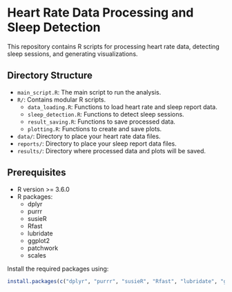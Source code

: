 # Heart Rate Data Processing and Sleep Detection

This repository contains R scripts for processing heart rate data, detecting sleep sessions, and generating visualizations.

## Directory Structure

- `main_script.R`: The main script to run the analysis.
- `R/`: Contains modular R scripts.
  - `data_loading.R`: Functions to load heart rate and sleep report data.
  - `sleep_detection.R`: Functions to detect sleep sessions.
  - `result_saving.R`: Functions to save processed data.
  - `plotting.R`: Functions to create and save plots.
- `data/`: Directory to place your heart rate data files.
- `reports/`: Directory to place your sleep report data files.
- `results/`: Directory where processed data and plots will be saved.

## Prerequisites

- R version >= 3.6.0
- R packages:
  - dplyr
  - purrr
  - susieR
  - Rfast
  - lubridate
  - ggplot2
  - patchwork
  - scales

Install the required packages using:

```R
install.packages(c("dplyr", "purrr", "susieR", "Rfast", "lubridate", "ggplot2", "patchwork", "scales"))
